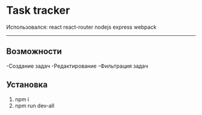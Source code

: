 Task tracker
============================

Использовался:
react
react-router
nodejs
express
webpack

------------

Возможности
------------
-Создание задач
-Редактирование
-Фильтрация задач


Установка
------------

1. npm i
2. npm run dev-all